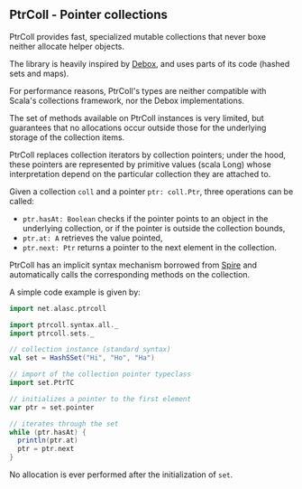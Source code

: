 ## PtrColl - Pointer collections

PtrColl provides fast, specialized mutable collections that never boxe neither
allocate helper objects.

The library is heavily inspired by [Debox](http://github.com/non/debox), and uses
parts of its code (hashed sets and maps).

For performance reasons, PtrColl's types are neither compatible with Scala's
collections framework, nor the Debox implementations.

The set of methods available on PtrColl instances is very limited, but guarantees
that no allocations occur outside those for the underlying storage of the collection
items.

PtrColl replaces collection iterators by collection pointers; under the hood, these
pointers are represented by primitive values (scala Long) whose interpretation
depend on the particular collection they are attached to.

Given a collection `coll` and a pointer `ptr: coll.Ptr`, three operations
can be called:

- `ptr.hasAt: Boolean` checks if the pointer points to an object in the
underlying collection, or if the pointer is outside the collection bounds,
- `ptr.at: A` retrieves the value pointed,
- `ptr.next: Ptr` returns a pointer to the next element in the collection.

PtrColl has an implicit syntax mechanism borrowed from
[Spire](http://github.com/non/spire) and automatically calls the corresponding
methods on the collection.

A simple code example is given by:

```scala
import net.alasc.ptrcoll

import ptrcoll.syntax.all._
import ptrcoll.sets._

// collection instance (standard syntax)
val set = HashSSet("Hi", "Ho", "Ha")

// import of the collection pointer typeclass
import set.PtrTC

// initializes a pointer to the first element
var ptr = set.pointer

// iterates through the set
while (ptr.hasAt) {
  println(ptr.at)
  ptr = ptr.next
}
```

No allocation is ever performed after the initialization of `set`.
